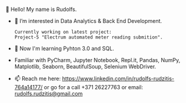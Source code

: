 👋 Hello! My name is Rudolfs.
- 👀 I’m interested in Data Analytics & Back End Development.
      
      Currently working on latest project:
      Project-5 "Electrum automated meter reading submition".
      
- 🌱 Now I'm learning Pyhton 3.0 and SQL.
- Familiar with PyCharm, Jupyter Notebook, Repl.it, Pandas, NumPy, Matplotlib, Seaborn, BeautifulSoup, Selenium WebDriver.
- 📫 Reach me here: https://www.linkedin.com/in/rudolfs-rudzitis-764a14177/ or go for a call +371 26227763 or email: rudolfs.rudzitis@gmail.com

<!---
Rudolfs-Rudzitis/Rudolfs-Rudzitis is a ✨ special ✨ repository because its `README.md` (this file) appears on your GitHub profile.
You can click the Preview link to take a look at your changes.
--->
